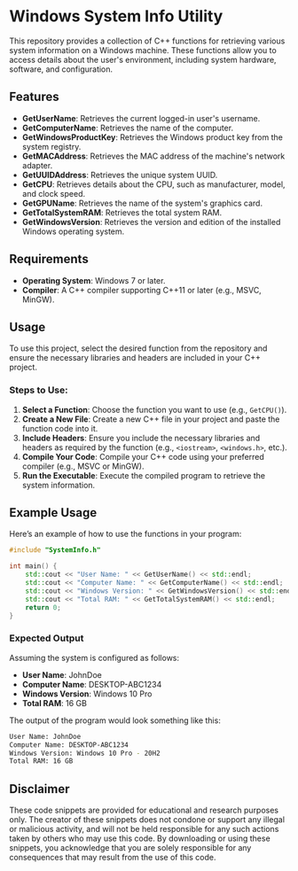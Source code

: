 # Windows System Info Utility

This repository provides a collection of C++ functions for retrieving various system information on a Windows machine. These functions allow you to access details about the user's environment, including system hardware, software, and configuration.

## Features

- **GetUserName**: Retrieves the current logged-in user's username.
- **GetComputerName**: Retrieves the name of the computer.
- **GetWindowsProductKey**: Retrieves the Windows product key from the system registry.
- **GetMACAddress**: Retrieves the MAC address of the machine's network adapter.
- **GetUUIDAddress**: Retrieves the unique system UUID.
- **GetCPU**: Retrieves details about the CPU, such as manufacturer, model, and clock speed.
- **GetGPUName**: Retrieves the name of the system's graphics card.
- **GetTotalSystemRAM**: Retrieves the total system RAM.
- **GetWindowsVersion**: Retrieves the version and edition of the installed Windows operating system.

## Requirements

- **Operating System**: Windows 7 or later.
- **Compiler**: A C++ compiler supporting C++11 or later (e.g., MSVC, MinGW).

## Usage

To use this project, select the desired function from the repository and ensure the necessary libraries and headers are included in your C++ project.

### Steps to Use:

1. **Select a Function**: Choose the function you want to use (e.g., `GetCPU()`).
2. **Create a New File**: Create a new C++ file in your project and paste the function code into it.
3. **Include Headers**: Ensure you include the necessary libraries and headers as required by the function (e.g., `<iostream>`, `<windows.h>`, etc.).
4. **Compile Your Code**: Compile your C++ code using your preferred compiler (e.g., MSVC or MinGW).
5. **Run the Executable**: Execute the compiled program to retrieve the system information.

## Example Usage

Here’s an example of how to use the functions in your program:

```cpp
#include "SystemInfo.h"

int main() {
    std::cout << "User Name: " << GetUserName() << std::endl;
    std::cout << "Computer Name: " << GetComputerName() << std::endl;
    std::cout << "Windows Version: " << GetWindowsVersion() << std::endl;
    std::cout << "Total RAM: " << GetTotalSystemRAM() << std::endl;
    return 0;
}
```

### Expected Output

Assuming the system is configured as follows:

- **User Name**: JohnDoe
- **Computer Name**: DESKTOP-ABC1234
- **Windows Version**: Windows 10 Pro
- **Total RAM**: 16 GB

The output of the program would look something like this:

```bash
User Name: JohnDoe
Computer Name: DESKTOP-ABC1234
Windows Version: Windows 10 Pro - 20H2
Total RAM: 16 GB
```

## Disclaimer
These code snippets are provided for educational and research purposes only. The creator of these snippets does not condone or support any illegal or malicious activity, and will not be held responsible for any such actions taken by others who may use this code. By downloading or using these snippets, you acknowledge that you are solely responsible for any consequences that may result from the use of this code.
